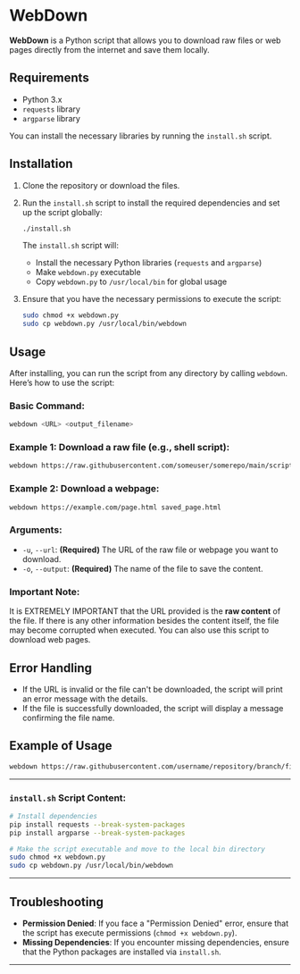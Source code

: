 
# WebDown

**WebDown** is a Python script that allows you to download raw files or web pages directly from the internet and save them locally.

## Requirements

* Python 3.x
* `requests` library
* `argparse` library

You can install the necessary libraries by running the `install.sh` script.

## Installation

1. Clone the repository or download the files.

2. Run the `install.sh` script to install the required dependencies and set up the script globally:

   ```bash
   ./install.sh
   ```

   The `install.sh` script will:

   * Install the necessary Python libraries (`requests` and `argparse`)
   * Make `webdown.py` executable
   * Copy `webdown.py` to `/usr/local/bin` for global usage

3. Ensure that you have the necessary permissions to execute the script:

   ```bash
   sudo chmod +x webdown.py
   sudo cp webdown.py /usr/local/bin/webdown
   ```

## Usage

After installing, you can run the script from any directory by calling `webdown`. Here’s how to use the script:

### Basic Command:

```bash
webdown <URL> <output_filename>
```

### Example 1: Download a raw file (e.g., shell script):

```bash
webdown https://raw.githubusercontent.com/someuser/somerepo/main/script.sh myscript.sh
```

### Example 2: Download a webpage:

```bash
webdown https://example.com/page.html saved_page.html
```

### Arguments:

* `-u`, `--url`: **(Required)** The URL of the raw file or webpage you want to download.
* `-o`, `--output`: **(Required)** The name of the file to save the content.

### Important Note:

It is EXTREMELY IMPORTANT that the URL provided is the **raw content** of the file. If there is any other information besides the content itself, the file may become corrupted when executed. You can also use this script to download web pages.

## Error Handling

* If the URL is invalid or the file can't be downloaded, the script will print an error message with the details.
* If the file is successfully downloaded, the script will display a message confirming the file name.

## Example of Usage

```bash
webdown https://raw.githubusercontent.com/username/repository/branch/file.sh downloaded_file.sh
```

---

### `install.sh` Script Content:

```bash
# Install dependencies
pip install requests --break-system-packages
pip install argparse --break-system-packages

# Make the script executable and move to the local bin directory
sudo chmod +x webdown.py
sudo cp webdown.py /usr/local/bin/webdown
```

---

## Troubleshooting

* **Permission Denied**: If you face a "Permission Denied" error, ensure that the script has execute permissions (`chmod +x webdown.py`).
* **Missing Dependencies**: If you encounter missing dependencies, ensure that the Python packages are installed via `install.sh`.

---
